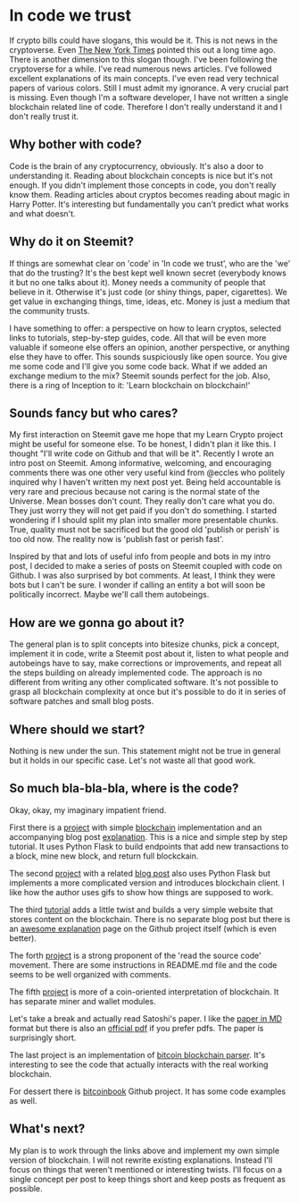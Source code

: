 # In code we trust

If crypto bills could have slogans, this would be it. This is not news in the cryptoverse. Even 
[The New York Times](https://www.nytimes.com/2015/05/03/magazine/in-code-we-trust.html) pointed this out a long time ago.
There is another dimension to this slogan though. I've been following the cryptoverse for a while. I've read numerous
news articles. I've followed excellent explanations of its main concepts. I've even read very technical papers of various colors.
Still I must admit my ignorance. A very crucial part is missing. Even though I'm a software developer, I have not written
a single blockchain related line of code. Therefore I don't really understand it and I don't really trust it.

## Why bother with code?

Code is the brain of any cryptocurrency, obviously. It's also a door to understanding it. Reading about blockchain concepts is nice but
it's not enough. If you didn't implement those concepts in code, you don't really know them. Reading articles about cryptos
becomes reading about magic in Harry Potter. It's interesting but fundamentally you can't predict what works and
what doesn't.  

## Why do it on Steemit?

If things are somewhat clear on 'code' in 'In code we trust', who are the 'we' that do the trusting? It's the best kept
well known secret (everybody knows it but no one talks about it). Money needs a community of people that believe in it.
Otherwise it's just code (or shiny things, paper, cigarettes).
We get value in exchanging things, time, ideas, etc. Money is just a medium that the community trusts. 

I have something to offer: a perspective on how to learn cryptos, selected links to tutorials, step-by-step guides, code. 
All that will be even more valuable if someone else offers an opinion, another perspective, or anything else they have to offer. 
This sounds suspiciously like open source. You give me some code and I'll give you some code back. What if we added an exchange medium to the mix?
Steemit sounds perfect for the job. Also, there is a ring of Inception to it: 'Learn blockchain on blockchain!'

## Sounds fancy but who cares?

My first interaction on Steemit gave me hope that my Learn Crypto project might be useful for someone else.
To be honest, I didn't plan it like this. I thought "I'll write code on Github and that will be it". Recently I wrote
an intro post on Steemit. Among informative, welcoming, and encouraging comments there was one other very useful kind from
@eccles who politely inquired why I haven't written my next post yet. Being held accountable is very rare and precious
because not caring is the normal state of the Universe. Mean bosses don't count. They really don't care what you do.
They just worry they will not get paid if you don't do something. I started wondering if I should split my plan into
smaller more presentable chunks. True, quality must not be sacrificed but the good old 'publish or perish' is too old now.
The reality now is 'publish fast or perish fast'. 

Inspired by that and lots of useful info from people and bots in my
intro post, I decided to make a series of posts on Steemit coupled with code on Github. I was also surprised by bot
comments. At least, I think they were bots but I can't be sure.
I wonder if calling an entity a bot will soon be politically incorrect. Maybe we'll call them autobeings.


## How are we gonna go about it?
The general plan is to split concepts into bitesize chunks, pick a concept, implement it in code, 
write a Steemit post about it, listen to what people and autobeings have to say, make corrections
or improvements, and repeat all the steps building on already implemented code. The approach is no different from
writing any other complicated software. It's not possible to grasp all blockchain complexity at once but it's possible
to do it in series of software patches and small blog posts.

## Where should we start?
Nothing is new under the sun. This statement might not be true in general but it holds in our specific case.
Let's not waste all that good work.

## So much bla-bla-bla, where is the code?

Okay, okay, my imaginary impatient friend. 

First there is a 
[project](https://github.com/dvf/blockchain)
with simple 
[blockchain](https://hackernoon.com/learn-blockchains-by-building-one-117428612f46)
implementation and an accompanying blog post
[explanation](https://hackernoon.com/learn-blockchains-by-building-one-117428612f46).
This is a nice and simple step by step tutorial. It uses Python Flask to build endpoints that add new transactions to
a block, mine new block, and return full blockckain.

The second
[project](https://github.com/adilmoujahid/blockchain-python-tutorial)
with a related
[blog post](http://adilmoujahid.com/posts/2018/03/intro-blockchain-bitcoin-python/)
also uses Python Flask but implements a more complicated version and introduces blockchain client. I like how the author uses
gifs to show how things are supposed to work.

The third
[tutorial](https://github.com/satwikkansal/python_blockchain_app)
adds a little twist and builds a very simple website that stores content on the blockchain. There is no separate blog
post but there is an
[awesome explanation](https://github.com/satwikkansal/python_blockchain_app/blob/master/step_by_step_tutorial.md)
page on the Github project itself (which is even better).

The forth
[project](https://github.com/jackschultz/jbc)
is a strong proponent of the 'read the source code' movement. There are some instructions in README.md file and the code
seems to be well organized with comments.

The fifth
[project](https://github.com/cosme12/SimpleCoin)
is more of a coin-oriented interpretation of blockchain. It has separate miner and wallet modules.

Let's take a break and actually read Satoshi's paper. I like the
[paper in MD](https://github.com/bitcoinbook/shatoshi-paper/blob/master/markdown/bitcoin.md) format but there is also an
[official pdf](https://bitcoin.org/bitcoin.pdf) 
if you prefer pdfs. The paper is surprisingly short.

The last project is an implementation of
[bitcoin blockchain parser](https://github.com/alecalve/python-bitcoin-blockchain-parser). It's interesting to see the
code that actually interacts with the real working blockchain.

For dessert there is
[bitcoinbook](https://github.com/bitcoinbook/bitcoinbook)
Github project. It has some code examples as well.

## What's next?

My plan is to work through the links above and implement my own simple version of blockchain. I will not rewrite existing
explanations. Instead I'll focus on things that weren't mentioned or interesting twists. I'll focus on a single concept
per post to keep things short and keep posts as frequent as possible.